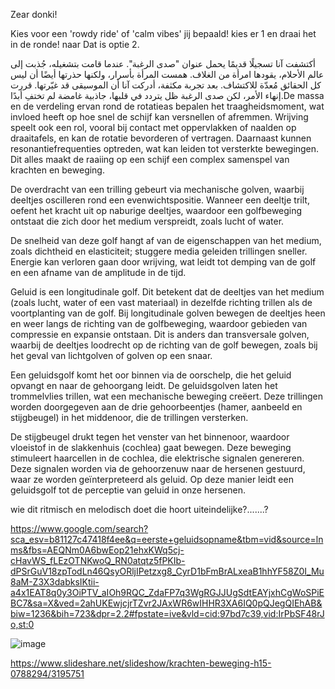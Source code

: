 Zear donki!

Kies voor een 'rowdy ride' of 'calm vibes' jij bepaald! kies er 1 en draai het in de ronde! naar Dat is optie 2. 

أكتشفت آنا تسجيلًا قديمًا يحمل عنوان "صدى الرغبة". عندما قامت بتشغيله، جُذبت إلى عالم الأحلام، يقودها امرأة من الغلاف. همست المرأة بأسرار، ولكنها حذرتها أيضًا أن ليس كل الحقائق مُعدّة للاكتشاف. بعد تجربة مكثفة، أدركت آنا أن الموسيقى قد غيّرتها. قررت إنهاء الأمر، لكن صدى الرغبة ظل يتردد في قلبها، جاذبية غامضة لم تختفِ أبدًا.De massa en de verdeling ervan rond de rotatieas bepalen het traagheidsmoment, wat invloed heeft op hoe snel de schijf kan versnellen of afremmen. Wrijving speelt ook een rol, vooral bij contact met oppervlakken of naalden op draaitafels, en kan de rotatie bevorderen of vertragen. Daarnaast kunnen resonantiefrequenties optreden, wat kan leiden tot versterkte bewegingen. Dit alles maakt de raaiing op een schijf een complex samenspel van krachten en beweging.

De overdracht van een trilling gebeurt via mechanische golven, waarbij deeltjes oscilleren rond een evenwichtspositie. Wanneer een deeltje trilt, oefent het kracht uit op naburige deeltjes, waardoor een golfbeweging ontstaat die zich door het medium verspreidt, zoals lucht of water.

De snelheid van deze golf hangt af van de eigenschappen van het medium, zoals dichtheid en elasticiteit; stuggere media geleiden trillingen sneller. Energie kan verloren gaan door wrijving, wat leidt tot demping van de golf en een afname van de amplitude in de tijd.

Geluid is een longitudinale golf. Dit betekent dat de deeltjes van het medium (zoals lucht, water of een vast materiaal) in dezelfde richting trillen als de voortplanting van de golf. Bij longitudinale golven bewegen de deeltjes heen en weer langs de richting van de golfbeweging, waardoor gebieden van compressie en expansie ontstaan. Dit is anders dan transversale golven, waarbij de deeltjes loodrecht op de richting van de golf bewegen, zoals bij het geval van lichtgolven of golven op een snaar.

Een geluidsgolf komt het oor binnen via de oorschelp, die het geluid opvangt en naar de gehoorgang leidt. De geluidsgolven laten het trommelvlies trillen, wat een mechanische beweging creëert. Deze trillingen worden doorgegeven aan de drie gehoorbeentjes (hamer, aanbeeld en stijgbeugel) in het middenoor, die de trillingen versterken. 

De stijgbeugel drukt tegen het venster van het binnenoor, waardoor vloeistof in de slakkenhuis (cochlea) gaat bewegen. Deze beweging stimuleert haarcellen in de cochlea, die elektrische signalen genereren. Deze signalen worden via de gehoorzenuw naar de hersenen gestuurd, waar ze worden geïnterpreteerd als geluid. Op deze manier leidt een geluidsgolf tot de perceptie van geluid in onze hersenen.

wie dit ritmisch en melodisch doet die hoort uiteindelijke?.......? 

https://www.google.com/search?sca_esv=b81127c47418f4ee&q=eerste+geluidsopname&tbm=vid&source=lnms&fbs=AEQNm0A6bwEop21ehxKWq5cj-cHavWS_fLEzOTNKwoQ_RN0atqtz5fPKIb-dPSrGuV18zpTodLn46QsyORljIPetzxg8_CyrD1bFmBrALxeaB1hhYF58Z0I_Mu8aM-Z3X3dabksIKtii-a4x1EAT8q0y3OiPTV_aIOh9RQC_ZdaFP7q3WgRGJJUgSdtEAYjxhCgWoSPiEBC7&sa=X&ved=2ahUKEwjcjrTZvr2JAxWR6wIHHR3XA6IQ0pQJegQIEhAB&biw=1236&bih=723&dpr=2.2#fpstate=ive&vld=cid:97bd7c39,vid:IrPbSF48rJo,st:0

![image](https://github.com/user-attachments/assets/9249af4a-44c1-4298-a6c5-f5bc19432c3d)

https://www.slideshare.net/slideshow/krachten-beweging-h15-0788294/3195751
